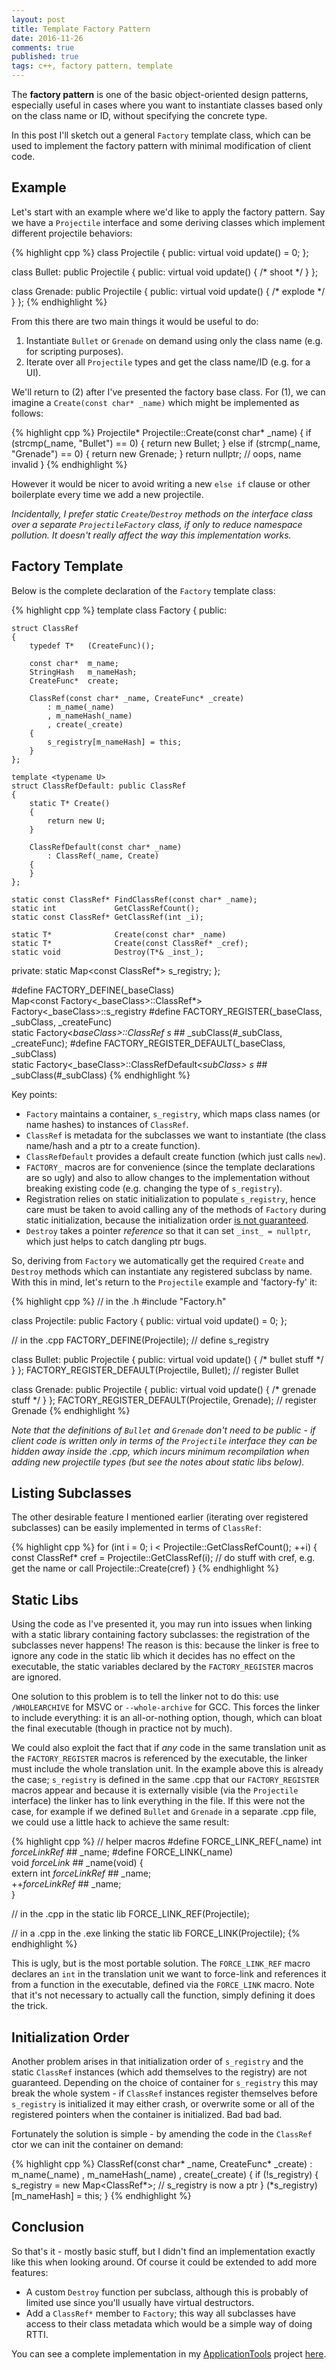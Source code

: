 ```yaml
---
layout: post
title: Template Factory Pattern
date: 2016-11-26
comments: true
published: true
tags: c++, factory pattern, template
---
```


The **factory pattern** is one of the basic object-oriented design patterns, especially useful in cases where you want to instantiate classes based only on the class name or ID, without specifying the concrete type.

In this post I'll sketch out a general `Factory` template class, which can be used to implement the factory pattern with minimal modification of client code.

## Example ##

Let's start with an example where we'd like to apply the factory pattern. Say we have a `Projectile` interface and some deriving classes which implement different projectile behaviors:

{% highlight cpp %}
class Projectile
{
public:
	virtual void update() = 0;
};

class Bullet: public Projectile
{
public:
	virtual void update() { /* shoot */ }
};

class Grenade: public Projectile
{
public:
	virtual void update() { /* explode */ }
};
{% endhighlight %}

From this there are two main things it would be useful to do:

1. Instantiate `Bullet` or `Grenade` on demand using only the class name (e.g. for scripting purposes).
2. Iterate over all `Projectile` types and get the class name/ID (e.g. for a UI).

We'll return to (2) after I've presented the factory base class. For (1), we can imagine a `Create(const char* _name)` which might be implemented as follows:

{% highlight cpp %}
Projectile* Projectile::Create(const char* _name) 
{
	if (strcmp(_name, "Bullet") == 0) 
	{
		return new Bullet;
	} else if (strcmp(_name, "Grenade") == 0) 
	{
		return new Grenade;
	}
	return nullptr; // oops, name invalid
}
{% endhighlight %}

However it would be nicer to avoid writing a new `else if` clause or other boilerplate every time we add a new projectile.

_Incidentally, I prefer static `Create`/`Destroy` methods on the interface class over a separate `ProjectileFactory` class, if only to reduce namespace pollution. It doesn't really affect the way this implementation works._

## Factory Template	 ##

Below is the complete declaration of the `Factory` template class:

{% highlight cpp %}
template <typename T>
class Factory
{
public:

	struct ClassRef
	{
		typedef T*   (CreateFunc)();

		const char*  m_name;
		StringHash   m_nameHash;
		CreateFunc*  create;

		ClassRef(const char* _name, CreateFunc* _create)
			: m_name(_name)
			, m_nameHash(_name)
			, create(_create)
		{
			s_registry[m_nameHash] = this;
		}
	};

	template <typename U>
	struct ClassRefDefault: public ClassRef
	{
		static T* Create()
		{ 
			return new U; 
		}

		ClassRefDefault(const char* _name)
			: ClassRef(_name, Create)
		{
		}
	};

	static const ClassRef* FindClassRef(const char* _name);
	static int             GetClassRefCount();
	static const ClassRef* GetClassRef(int _i);

	static T*              Create(const char* _name)
	static T*              Create(const ClassRef* _cref);
	static void            Destroy(T*& _inst_);

private:
	static Map<const ClassRef*> s_registry;
};

#define FACTORY_DEFINE(_baseClass) \
	Map<const Factory<_baseClass>::ClassRef*> Factory<_baseClass>::s_registry
#define FACTORY_REGISTER(_baseClass, _subClass, _createFunc) \
	static Factory<_baseClass>::ClassRef s_ ## _subClass(#_subClass, _createFunc);
#define FACTORY_REGISTER_DEFAULT(_baseClass, _subClass) \
	static Factory<_baseClass>::ClassRefDefault<_subClass> s_ ## _subClass(#_subClass)
{% endhighlight %}

Key points:

- `Factory` maintains a container, `s_registry`, which maps class names (or name hashes) to instances of `ClassRef`. 
- `ClassRef` is metadata for the subclasses we want to instantiate (the class name/hash and a ptr to a create function).
- `ClassRefDefault` provides a default create function (which just calls `new`).
- `FACTORY_` macros are for convenience (since the template declarations are so ugly) and also to allow changes to the implementation without breaking existing code (e.g. changing the type of `s_registry`).
- Registration relies on static initialization to populate `s_registry`, hence care must be taken to avoid calling any of the methods of `Factory` during static initialization, because the initialization order [is not guaranteed](https://john-chapman.github.io/2016/09/01/static-initialization.html).
- `Destroy` takes a pointer _reference_ so that it can set `_inst_ = nullptr`, which just helps to catch dangling ptr bugs.

So, deriving from `Factory` we automatically get the required `Create` and `Destroy` methods which can instantiate any registered subclass by name. With this in mind, let's return to the `Projectile` example and 'factory-fy' it:

{% highlight cpp %}
// in the .h
#include "Factory.h"

class Projectile: public Factory<Projectile>
{
public:
	virtual void update() = 0;
};

// in the .cpp
FACTORY_DEFINE(Projectile); // define s_registry

class Bullet: public Projectile
{
public:
	virtual void update() { /* bullet stuff */ }
};
FACTORY_REGISTER_DEFAULT(Projectile, Bullet); // register Bullet

class Grenade: public Projectile
{
public:
	virtual void update() { /* grenade stuff */ }
};
FACTORY_REGISTER_DEFAULT(Projectile, Grenade); // register Grenade
{% endhighlight %}

_Note that the definitions of `Bullet` and `Grenade` don't need to be public - if client code is written only in terms of the `Projectile` interface they can be hidden away inside the .cpp, which incurs minimum recompilation when adding new projectile types (but see the notes about static libs below)._

## Listing Subclasses ##

The other desirable feature I mentioned earlier (iterating over registered subclasses) can be easily implemented in terms of `ClassRef`:

{% highlight cpp %}
for (int i = 0; i < Projectile::GetClassRefCount(); ++i) 
{
	const ClassRef* cref = Projectile::GetClassRef(i);
	// do stuff with cref, e.g. get the name or call Projectile::Create(cref)
}
{% endhighlight %}

## Static Libs ##

Using the code as I've presented it, you may run into issues when linking with a static library containing factory subclasses: the registration of the subclasses never happens! The reason is this: because the linker is free to ignore any code in the static lib which it decides has no effect on the executable, the static variables declared by the `FACTORY_REGISTER` macros are ignored.

One solution to this problem is to tell the linker not to do this: use `/WHOLEARCHIVE` for MSVC or `--whole-archive` for GCC. This forces the linker to include everything: it is an all-or-nothing option, though, which can bloat the final executable (though in practice not by much).

We could also exploit the fact that if _any_ code in the same translation unit as the `FACTORY_REGISTER` macros is referenced by the executable, the linker must include the whole translation unit. In the example above this is already the case; `s_registry` is defined in the same .cpp that our `FACTORY_REGISTER` macros appear and because it is externally visible (via the `Projectile` interface) the linker has to link everything in the file. If this were not the case, for example if we defined `Bullet` and `Grenade` in a separate .cpp file, we could use a little hack to achieve the same result:

{% highlight cpp %}
// helper macros
#define FORCE_LINK_REF(_name) int _forceLinkRef_ ## _name;
#define FORCE_LINK(_name) \
	void _forceLink_ ## _name(void) { \
		extern int _forceLinkRef_ ## _name; \
		++_forceLinkRef_ ## _name; \
	}
	
// in the .cpp in the static lib
FORCE_LINK_REF(Projectile);

// in a .cpp in the .exe linking the static lib
FORCE_LINK(Projectile);
{% endhighlight %}

This is ugly, but is the most portable solution. The `FORCE_LINK_REF` macro declares an `int` in the translation unit we want to force-link and references it from a function in the executable, defined via the `FORCE_LINK` macro. Note that it's not necessary to actually call the function, simply defining it does the trick.

## Initialization Order ##

Another problem arises in that initialization order of `s_registry` and the static `ClassRef` instances (which add themselves to the registry) are not guaranteed. Depending on the choice of container for `s_registry` this may break the whole system - if `ClassRef` instances register themselves before `s_registry` is initialized it may either crash, or overwrite some or all of the registered pointers when the container is initialized. Bad bad bad.

Fortunately the solution is simple - by amending the code in the `ClassRef` ctor we can init the container on demand:

{% highlight cpp %}
ClassRef(const char* _name, CreateFunc* _create)
	: m_name(_name)
	, m_nameHash(_name)
	, create(_create)
{
	if (!s_registry) 
	{
		s_registry = new Map<ClassRef*>; // s_registry is now a ptr
	}
	(*s_registry)[m_nameHash] = this;
}
{% endhighlight %}

## Conclusion ##

So that's it - mostly basic stuff, but I didn't find an implementation exactly like this when looking around. Of course it could be extended to add more features:

- A custom `Destroy` function per subclass, although this is probably of limited use since you'll usually have virtual destructors.
- Add a `ClassRef*` member to `Factory`; this way all subclasses have access to their class metadata which would be a simple way of doing RTTI.

You can see a complete implementation in my [ApplicationTools](https://github.com/john-chapman/ApplicationTools) project [here](https://raw.githubusercontent.com/john-chapman/ApplicationTools/master/src/all/apt/Factory.h). 
